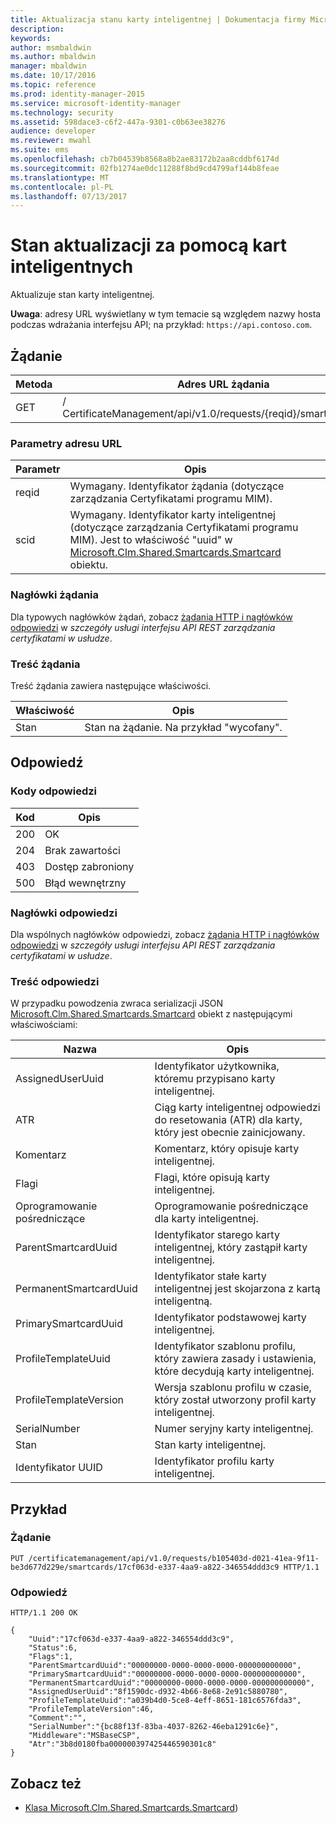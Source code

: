```yaml
---
title: Aktualizacja stanu karty inteligentnej | Dokumentacja firmy Microsoft
description: 
keywords: 
author: msmbaldwin
ms.author: mbaldwin
manager: mbaldwin
ms.date: 10/17/2016
ms.topic: reference
ms.prod: identity-manager-2015
ms.service: microsoft-identity-manager
ms.technology: security
ms.assetid: 598dace3-c6f2-447a-9301-c0b63ee38276
audience: developer
ms.reviewer: mwahl
ms.suite: ems
ms.openlocfilehash: cb7b04539b8568a8b2ae83172b2aa8cddbf6174d
ms.sourcegitcommit: 02fb1274ae0dc11288f8bd9cd4799af144b8feae
ms.translationtype: MT
ms.contentlocale: pl-PL
ms.lasthandoff: 07/13/2017
---
```

# <a name="update-smartcard-status"></a>Stan aktualizacji za pomocą kart inteligentnych
Aktualizuje stan karty inteligentnej.

**Uwaga**: adresy URL wyświetlany w tym temacie są względem nazwy hosta podczas wdrażania interfejsu API; na przykład: `https://api.contoso.com`.
## <a name="request"></a>Żądanie


Metoda  |Adres URL żądania  
---------|---------
GET     |/ CertificateManagement/api/v1.0/requests/{reqid}/smartcards/{scid}

### <a name="url-parameters"></a>Parametry adresu URL
Parametr | Opis
---------|------------
reqid | Wymagany. Identyfikator żądania (dotyczące zarządzania Certyfikatami programu MIM).
scid | Wymagany. Identyfikator karty inteligentnej (dotyczące zarządzania Certyfikatami programu MIM). Jest to właściwość "uuid" w [Microsoft.Clm.Shared.Smartcards.Smartcard](http://msdn.microsoft.com/library/microsoft.clm.shared.smartcards.smartcard.aspx) obiektu.

### <a name="request-headers"></a>Nagłówki żądania
Dla typowych nagłówków żądań, zobacz [żądania HTTP i nagłówków odpowiedzi](certificate-management-rest-api-service-details.md#http-request-and-response-headers) w *szczegóły usługi interfejsu API REST zarządzania certyfikatami w usłudze*.
### <a name="request-body"></a>Treść żądania
Treść żądania zawiera następujące właściwości.

Właściwość | Opis
---------|-----------
Stan | Stan na żądanie. Na przykład "wycofany".


## <a name="response"></a>Odpowiedź
### <a name="response-codes"></a>Kody odpowiedzi
Kod  |Opis  
---------|---------
200     | OK
204 | Brak zawartości
403 | Dostęp zabroniony
500 | Błąd wewnętrzny

### <a name="response-headers"></a>Nagłówki odpowiedzi
Dla wspólnych nagłówków odpowiedzi, zobacz [żądania HTTP i nagłówków odpowiedzi](certificate-management-rest-api-service-details.md#http-request-and-response-headers) w *szczegóły usługi interfejsu API REST zarządzania certyfikatami w usłudze*.
### <a name="response-body"></a>Treść odpowiedzi
W przypadku powodzenia zwraca serializacji JSON [Microsoft.Clm.Shared.Smartcards.Smartcard](http://msdn.microsoft.com/library/microsoft.clm.shared.smartcards.smartcard.aspx) obiekt z następującymi właściwościami:

Nazwa | Opis
-----|-----------
AssignedUserUuid | Identyfikator użytkownika, któremu przypisano karty inteligentnej.
ATR | Ciąg karty inteligentnej odpowiedzi do resetowania (ATR) dla karty, który jest obecnie zainicjowany.
Komentarz | Komentarz, który opisuje karty inteligentnej.
Flagi | Flagi, które opisują karty inteligentnej.
Oprogramowanie pośredniczące | Oprogramowanie pośredniczące dla karty inteligentnej.
ParentSmartcardUuid | Identyfikator starego karty inteligentnej, który zastąpił karty inteligentnej.
PermanentSmartcardUuid | Identyfikator stałe karty inteligentnej jest skojarzona z kartą inteligentną.
PrimarySmartcardUuid | Identyfikator podstawowej karty inteligentnej.
ProfileTemplateUuid | Identyfikator szablonu profilu, który zawiera zasady i ustawienia, które decydują karty inteligentnej.
ProfileTemplateVersion | Wersja szablonu profilu w czasie, który został utworzony profil karty inteligentnej.
SerialNumber | Numer seryjny karty inteligentnej.
Stan | Stan karty inteligentnej.
Identyfikator UUID | Identyfikator profilu karty inteligentnej.

## <a name="example"></a>Przykład

### <a name="request"></a>Żądanie
```
PUT /certificatemanagement/api/v1.0/requests/b105403d-d021-41ea-9f11-be3d677d229e/smartcards/17cf063d-e337-4aa9-a822-346554ddd3c9 HTTP/1.1

```
### <a name="response"></a>Odpowiedź
```
HTTP/1.1 200 OK

{
    "Uuid":"17cf063d-e337-4aa9-a822-346554ddd3c9",
    "Status":6,
    "Flags":1,
    "ParentSmartcardUuid":"00000000-0000-0000-0000-000000000000",
    "PrimarySmartcardUuid":"00000000-0000-0000-0000-000000000000",
    "PermanentSmartcardUuid":"00000000-0000-0000-0000-000000000000",
    "AssignedUserUuid":"8f1590dc-d932-4b66-8e68-2e91c5880780",
    "ProfileTemplateUuid":"a039b4d0-5ce8-4eff-8651-181c6576fda3",
    "ProfileTemplateVersion":46,
    "Comment":"",
    "SerialNumber":"{bc88f13f-83ba-4037-8262-46eba1291c6e}",
    "Middleware":"MSBaseCSP",
    "Atr":"3b8d0180fba000000397425446590301c8"
}
```       
## <a name="see-also"></a>Zobacz też

- [Klasa Microsoft.Clm.Shared.Smartcards.Smartcard](https://msdn.microsoft.com/library/microsoft.clm.shared.smartcards.smartcard.aspx))

